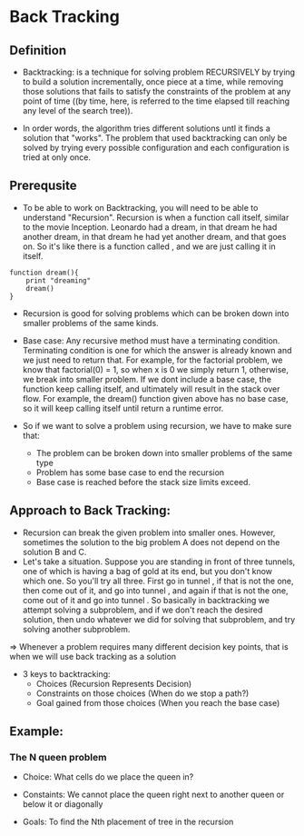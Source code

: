 # Back Tracking 

## Definition

- Backtracking: is a technique for solving problem RECURSIVELY by trying to build a solution incrementally, once piece at a time, while removing those solutions that fails to satisfy the constraints of the problem at any point of time ((by time, here, is referred to the time elapsed till reaching any level of the search tree)). 

- In order words, the algorithm tries different solutions untl it finds a solution that "works". The problem that used backtracking can only be solved by trying every possible configuration and each configuration is tried at only once.

## Prerequsite

- To be able to work on Backtracking, you will need to be able to understand "Recursion". Recursion is when a function call itself, similar to the movie Inception. Leonardo had a dream, in that dream he had another dream, in that dream he had yet another dream, and that goes on. So it's like there is a function called , and we are just calling it in itself.

```
function dream(){
    print "dreaming"
    dream()
}
```

- Recursion is good for solving problems which can be broken down into smaller problems of the same kinds. 
- Base case: Any recursive method must have a terminating condition. Terminating condition is one for which the answer is already known and we just need to return that. For example, for the factorial problem, we know that factorial(0) = 1, so when x is 0 we simply return 1, otherwise, we break into smaller problem. If we dont include a base case, the function keep calling itself, and ultimately will result in the stack over flow.
For example, the dream() function given above has no base case, so it will keep calling itself until return a runtime error. 

- So if we want to solve a problem using recursion, we have to make sure that: 
    + The problem can be broken down into smaller problems of the same type
    + Problem has some base case to end the recursion
    + Base case is reached before the stack size limits exceed. 

## Approach to Back Tracking:

- Recursion can break the given problem into smaller ones. However, sometimes the solution to the big problem A does not depend on the solution B and C. 
- Let's take a situation. Suppose you are standing in front of three tunnels, one of which is having a bag of gold at its end, but you don't know which one. So you'll try all three. First go in tunnel , if that is not the one, then come out of it, and go into tunnel , and again if that is not the one, come out of it and go into tunnel . So basically in backtracking we attempt solving a subproblem, and if we don't reach the desired solution, then undo whatever we did for solving that subproblem, and try solving another subproblem.


=> Whenever a problem requires many different decision key points, that is when we will use back tracking as a solution 

- 3 keys to backtracking: 
    + Choices      (Recursion Represents Decision)
    + Constraints on those choices (When do we stop a path?)
    + Goal gained from those choices (When you reach the base case)

## Example:

### The N queen problem

- Choice: What cells do we place the queen in? 

- Constaints: We cannot place the queen right next to another queen or below it or diagonally 

- Goals: To find the Nth placement of tree in the recursion 



